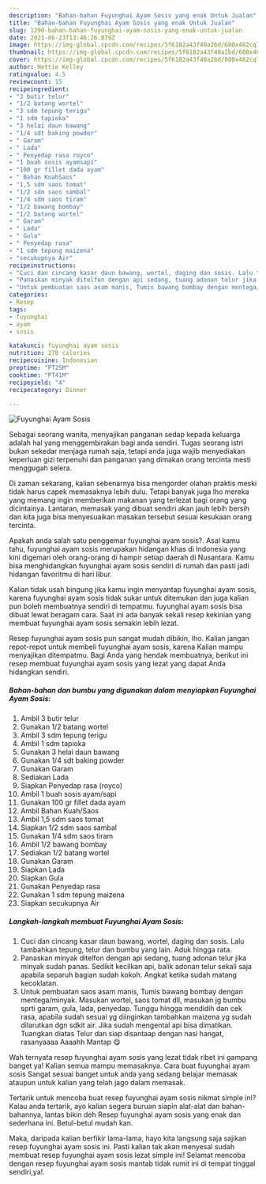 ```yaml
---
description: "Bahan-bahan Fuyunghai Ayam Sosis yang enak Untuk Jualan"
title: "Bahan-bahan Fuyunghai Ayam Sosis yang enak Untuk Jualan"
slug: 1290-bahan-bahan-fuyunghai-ayam-sosis-yang-enak-untuk-jualan
date: 2021-06-23T13:46:26.879Z
image: https://img-global.cpcdn.com/recipes/5f6182a43f40a2bd/680x482cq70/fuyunghai-ayam-sosis-foto-resep-utama.jpg
thumbnail: https://img-global.cpcdn.com/recipes/5f6182a43f40a2bd/680x482cq70/fuyunghai-ayam-sosis-foto-resep-utama.jpg
cover: https://img-global.cpcdn.com/recipes/5f6182a43f40a2bd/680x482cq70/fuyunghai-ayam-sosis-foto-resep-utama.jpg
author: Hettie Kelley
ratingvalue: 4.5
reviewcount: 15
recipeingredient:
- "3 butir telur"
- "1/2 batang wortel"
- "3 sdm tepung terigu"
- "1 sdm tapioka"
- "3 helai daun bawang"
- "1/4 sdt baking powder"
- " Garam"
- " Lada"
- " Penyedap rasa royco"
- "1 buah sosis ayamsapi"
- "100 gr fillet dada ayam"
- " Bahan KuahSaos"
- "1,5 sdm saos tomat"
- "1/2 sdm saos sambal"
- "1/4 sdm saos tiram"
- "1/2 bawang bombay"
- "1/2 batang wortel"
- " Garam"
- " Lada"
- " Gula"
- " Penyedap rasa"
- "1 sdm tepung maizena"
- "secukupnya Air"
recipeinstructions:
- "Cuci dan cincang kasar daun bawang, wortel, daging dan sosis. Lalu tambahkan tepung, telur dan bumbu yang lain. Aduk hingga rata."
- "Panaskan minyak ditelfon dengan api sedang, tuang adonan telur jika minyak sudah panas. Sedikit kecilkan api, balik adonan telur sekali saja apabila separuh bagian sudah kokoh. Angkat ketika sudah matang kecoklatan."
- "Untuk pembuatan saos asam manis, Tumis bawang bombay dengan mentega/minyak. Masukan wortel, saos tomat dll, masukan jg bumbu sprti garam, gula, lada, penyedap. Tunggu hingga mendidih dan cek rasa, apabila sudah sesuai yg diinginkan tambahkan maizena yg sudah dilarutkan dgn sdkit air. Jika sudah mengental api bisa dimatikan. Tuangkan diatas Telur dan siap disantaap dengan nasi hangat, rasanyaaaa Aaaahh Mantap 😋"
categories:
- Resep
tags:
- fuyunghai
- ayam
- sosis

katakunci: fuyunghai ayam sosis 
nutrition: 278 calories
recipecuisine: Indonesian
preptime: "PT25M"
cooktime: "PT41M"
recipeyield: "4"
recipecategory: Dinner

---
```



![Fuyunghai Ayam Sosis](https://img-global.cpcdn.com/recipes/5f6182a43f40a2bd/680x482cq70/fuyunghai-ayam-sosis-foto-resep-utama.jpg)

Sebagai seorang wanita, menyajikan panganan sedap kepada keluarga adalah hal yang menggembirakan bagi anda sendiri. Tugas seorang istri bukan sekedar menjaga rumah saja, tetapi anda juga wajib menyediakan keperluan gizi terpenuhi dan panganan yang dimakan orang tercinta mesti menggugah selera.

Di zaman  sekarang, kalian sebenarnya bisa mengorder olahan praktis meski tidak harus capek memasaknya lebih dulu. Tetapi banyak juga lho mereka yang memang ingin memberikan makanan yang terlezat bagi orang yang dicintainya. Lantaran, memasak yang dibuat sendiri akan jauh lebih bersih dan kita juga bisa menyesuaikan masakan tersebut sesuai kesukaan orang tercinta. 



Apakah anda salah satu penggemar fuyunghai ayam sosis?. Asal kamu tahu, fuyunghai ayam sosis merupakan hidangan khas di Indonesia yang kini digemari oleh orang-orang di hampir setiap daerah di Nusantara. Kamu bisa menghidangkan fuyunghai ayam sosis sendiri di rumah dan pasti jadi hidangan favoritmu di hari libur.

Kalian tidak usah bingung jika kamu ingin menyantap fuyunghai ayam sosis, karena fuyunghai ayam sosis tidak sukar untuk ditemukan dan juga kalian pun boleh membuatnya sendiri di tempatmu. fuyunghai ayam sosis bisa dibuat lewat beragam cara. Saat ini ada banyak sekali resep kekinian yang membuat fuyunghai ayam sosis semakin lebih lezat.

Resep fuyunghai ayam sosis pun sangat mudah dibikin, lho. Kalian jangan repot-repot untuk membeli fuyunghai ayam sosis, karena Kalian mampu menyajikan ditempatmu. Bagi Anda yang hendak membuatnya, berikut ini resep membuat fuyunghai ayam sosis yang lezat yang dapat Anda hidangkan sendiri.

<!--inarticleads1-->

##### Bahan-bahan dan bumbu yang digunakan dalam menyiapkan Fuyunghai Ayam Sosis:

1. Ambil 3 butir telur
1. Gunakan 1/2 batang wortel
1. Ambil 3 sdm tepung terigu
1. Ambil 1 sdm tapioka
1. Gunakan 3 helai daun bawang
1. Gunakan 1/4 sdt baking powder
1. Gunakan  Garam
1. Sediakan  Lada
1. Siapkan  Penyedap rasa (royco)
1. Ambil 1 buah sosis ayam/sapi
1. Gunakan 100 gr fillet dada ayam
1. Ambil  Bahan Kuah/Saos
1. Ambil 1,5 sdm saos tomat
1. Siapkan 1/2 sdm saos sambal
1. Gunakan 1/4 sdm saos tiram
1. Ambil 1/2 bawang bombay
1. Sediakan 1/2 batang wortel
1. Gunakan  Garam
1. Siapkan  Lada
1. Siapkan  Gula
1. Gunakan  Penyedap rasa
1. Gunakan 1 sdm tepung maizena
1. Siapkan secukupnya Air




<!--inarticleads2-->

##### Langkah-langkah membuat Fuyunghai Ayam Sosis:

1. Cuci dan cincang kasar daun bawang, wortel, daging dan sosis. Lalu tambahkan tepung, telur dan bumbu yang lain. Aduk hingga rata.
1. Panaskan minyak ditelfon dengan api sedang, tuang adonan telur jika minyak sudah panas. Sedikit kecilkan api, balik adonan telur sekali saja apabila separuh bagian sudah kokoh. Angkat ketika sudah matang kecoklatan.
1. Untuk pembuatan saos asam manis, Tumis bawang bombay dengan mentega/minyak. Masukan wortel, saos tomat dll, masukan jg bumbu sprti garam, gula, lada, penyedap. Tunggu hingga mendidih dan cek rasa, apabila sudah sesuai yg diinginkan tambahkan maizena yg sudah dilarutkan dgn sdkit air. Jika sudah mengental api bisa dimatikan. Tuangkan diatas Telur dan siap disantaap dengan nasi hangat, rasanyaaaa Aaaahh Mantap 😋




Wah ternyata resep fuyunghai ayam sosis yang lezat tidak ribet ini gampang banget ya! Kalian semua mampu memasaknya. Cara buat fuyunghai ayam sosis Sangat sesuai banget untuk anda yang sedang belajar memasak ataupun untuk kalian yang telah jago dalam memasak.

Tertarik untuk mencoba buat resep fuyunghai ayam sosis nikmat simple ini? Kalau anda tertarik, ayo kalian segera buruan siapin alat-alat dan bahan-bahannya, lantas bikin deh Resep fuyunghai ayam sosis yang enak dan sederhana ini. Betul-betul mudah kan. 

Maka, daripada kalian berfikir lama-lama, hayo kita langsung saja sajikan resep fuyunghai ayam sosis ini. Pasti kalian tak akan menyesal sudah membuat resep fuyunghai ayam sosis lezat simple ini! Selamat mencoba dengan resep fuyunghai ayam sosis mantab tidak rumit ini di tempat tinggal sendiri,ya!.


